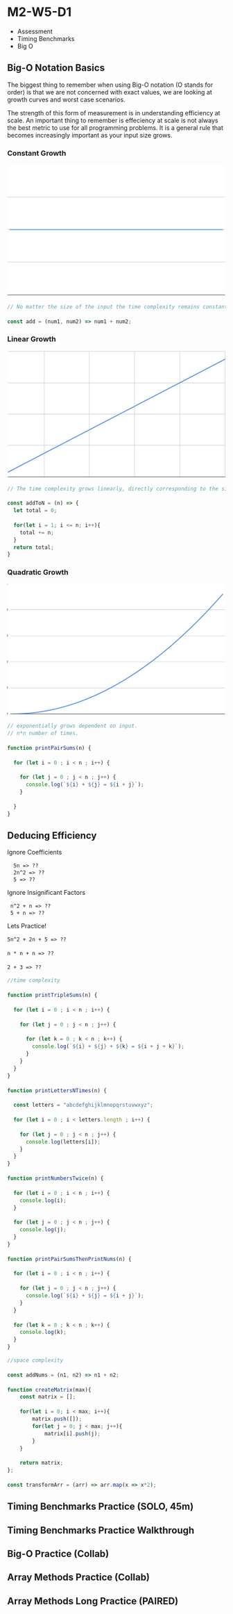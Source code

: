 # M2-W5-D1

- Assessment
- Timing Benchmarks
- Big O

## Big-O Notation Basics

The biggest thing to remember when using Big-O notation (O stands for order) is that
we are not concerned with exact values, we are looking at growth curves and
worst case scenarios.

The strength of this form of measurement is in understanding efficiency at scale.
An important thing to remember is effeciency at scale is not always the best metric to use for all programming problems.
It is a general rule that becomes increasingly important as your input size grows. 

### Constant Growth

![constant growth](./images/constant_growth.jpg)

```js
// No matter the size of the input the time complexity remains constant.

const add = (num1, num2) => num1 + num2;
```

### Linear Growth

![linear growth](./images/linear_growth.jpg)

```js
// The time complexity grows linearly, directly corresponding to the size of the input.

const addToN = (n) => {
  let total = 0;

  for(let i = 1; i <= n; i++){
    total += n;
  }
  return total;
}
```

### Quadratic Growth

![quadratic growth](./images/quadratic_growth.jpg)

```js
// exponentially grows dependent on input.
// n*n number of times.

function printPairSums(n) {

  for (let i = 0 ; i < n ; i++) {

    for (let j = 0 ; j < n ; j++) {
      console.log(`${i} + ${j} = ${i + j}`);
    }

  }
}
```

## Deducing Efficiency

Ignore Coefficients

```
  5n => ?? 
  2n^2 => ?? 
  5 => ?? 
```

Ignore Insignificant Factors

```
 n^2 + n => ??
 5 + n => ?? 
```

Lets Practice!
```
5n^2 + 2n + 5 => ?? 

n * n + n => ?? 

2 + 3 => ?? 
```


```js
//time complexity 

function printTripleSums(n) { 

  for (let i = 0 ; i < n ; i++) { 

    for (let j = 0 ; j < n ; j++) { 
 
      for (let k = 0 ; k < n ; k++) {
        console.log(`${i} + ${j} + ${k} = ${i + j + k}`);
      }
    }
  }
}

function printLettersNTimes(n) {

  const letters = "abcdefghijklmnopqrstuvwxyz";

  for (let i = 0 ; i < letters.length ; i++) {

    for (let j = 0 ; j < n ; j++) {
      console.log(letters[i]);
    }
  }
}

function printNumbersTwice(n) {

  for (let i = 0 ; i < n ; i++) {
    console.log(i);
  }

  for (let j = 0 ; j < n ; j++) { 
    console.log(j);
  }
}

function printPairSumsThenPrintNums(n) {

  for (let i = 0 ; i < n ; i++) { 

    for (let j = 0 ; j < n ; j++) {
      console.log(`${i} + ${j} = ${i + j}`);
    }
  }

  for (let k = 0 ; k < n ; k++) { 
    console.log(k);
  }
}
```

```js
//space complexity

const addNums = (n1, n2) => n1 + n2; 

function createMatrix(max){
    const matrix = []; 

    for(let i = 0; i < max; i++){
        matrix.push([]);
        for(let j = 0; j < max; j++){
            matrix[i].push(j);
        }
    }

    return matrix;
};

const transformArr = (arr) => arr.map(x => x*2);
```

## Timing Benchmarks Practice (SOLO, 45m)

## Timing Benchmarks Practice Walkthrough

## Big-O Practice (Collab)

## Array Methods Practice (Collab)

## Array Methods Long Practice (PAIRED)
